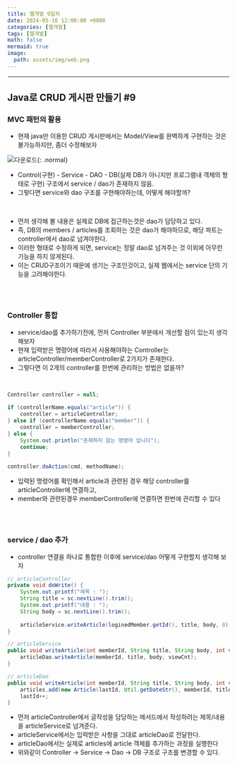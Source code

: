 ```yaml
---
title: 웹개발 9일차
date: 2024-05-16 12:00:00 +0800
categories: [웹개발]
tags: [웹개발]
math: false
mermaid: true
image:
  path: assets/img/web.png
---
```


<hr style="border:1px solid white">

## Java로 CRUD 게시판 만들기 #9

### MVC 패턴의 활용
- 현재 java만 이용한 CRUD 게시판에서는 Model/View를 완벽하게 구현하는 것은 불가능하지만, 좀더 수정해보자

![다운로드](https://github.com/alphathx13/alphathx13.github.io/assets/163115993/73aff56b-a12b-48e5-8266-c42c878e5f7d){: .normal}
- Control(구현) - Service - DAO - DB(실제 DB가 아니지만 프로그램내 객체의 형태로 구현) 구조에서 service / dao가 존재하지 않음.
- 그렇다면 service와 dao 구조를 구현해야하는데, 어떻게 해야할까?

<br/>

- 먼저 생각해 볼 내용은 실제로 DB에 접근하는것은 dao가 담당하고 있다.
- 즉, DB의 members / articles를 조회하는 것은 dao가 해야하므로, 해당 파트는 controller에서 dao로 넘겨야한다.
- 이러한 형태로 수정하게 되면, service는 정말 dao로 넘겨주는 것 이외에 아무런 기능을 하지 않게된다.
- 이는 CRUD구조이기 때문에 생기는 구조인것이고, 실제 웹에서는 service 단의 기능을 고려해야한다.

<br/><br/>

### Controller 통합
- service/dao를 추가하기전에, 먼저 Controller 부분에서 개선할 점이 있는지 생각해보자
- 현재 입력받은 명령어에 따라서 사용해야하는 Controller는 articleController/memberController로 2가지가 존재한다.
- 그렇다면 이 2개의 controller를 한번에 관리하는 방법은 없을까?

<br/>

```java
Controller controller = null;
			
if (controllerName.equals("article")) {
	controller = articleController;
} else if (controllerName.equals("member")) {
	controller = memberController;
} else {
	System.out.println("존재하지 않는 명령어 입니다");
	continue;
}
			
controller.doAction(cmd, methodName);
```
- 입력된 명령어를 확인해서 article과 관련된 경우 해당 controller를 articleController에 연결하고,
- member와 관련된경우 memberController에 연결하면 한번에 관리할 수 있다

<br/><br/>

### service / dao 추가
- controller 연결을 하나로 통합한 이후에 service/dao 어떻게 구현할지 생각해 보자

```java
// articleController
private void doWrite() {
	System.out.printf("제목 : ");
	String title = sc.nextLine().trim();
	System.out.printf("내용 : ");
	String body = sc.nextLine().trim();
	
	articleService.writeArticle(loginedMember.getId(), title, body, 0);
}

// articleService
public void writeArticle(int memberId, String title, String body, int viewCnt) {
	articleDao.writeArticle(memberId, title, body, viewCnt);
}

// articleDao
public void writeArticle(int memberId, String title, String body, int viewCnt) {
	articles.add(new Article(lastId, Util.getDateStr(), memberId, title, body, viewCnt));
	lastId++;
}
```
- 먼저 articleController에서 글작성을 담당하는 메서드에서 작성하려는 제목/내용을 articleService로 넘겨준다.
- articleService에서는 입력받은 사항을 그대로 articleDao로 전달한다.
- articleDao에서는 실제로 articles에 article 객체를 추가하는 과정을 실행한다
- 위와같이 Controller -> Service -> Dao -> DB 구조로 구조를 변경할 수 있다. 